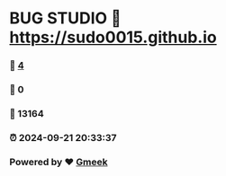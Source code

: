 # BUG STUDIO :link: https://sudo0015.github.io 
### :page_facing_up: [4](https://sudo0015.github.io/tag.html) 
### :speech_balloon: 0 
### :hibiscus: 13164 
### :alarm_clock: 2024-09-21 20:33:37 
### Powered by :heart: [Gmeek](https://github.com/Meekdai/Gmeek)
